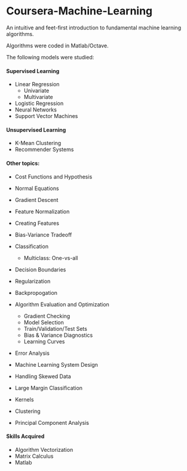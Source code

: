 # Coursera-Machine-Learning
An intuitive and feet-first introduction to fundamental machine learning algorithms. 

Algorithms were coded in Matlab/Octave.

The following models were studied:
#### Supervised Learning
* Linear Regression
  * Univariate
  * Multivariate
* Logistic Regression
* Neural Networks
* Support Vector Machines

#### Unsupervised Learning
* K-Mean Clustering
* Recommender Systems

#### Other topics:
* Cost Functions and Hypothesis
* Normal Equations
* Gradient Descent
* Feature Normalization
* Creating Features
* Bias-Variance Tradeoff
* Classification
  * Multiclass: One-vs-all
* Decision Boundaries
* Regularization
* Backpropogation
* Algorithm Evaluation and Optimization
  * Gradient Checking
  * Model Selection
  * Train/Validation/Test Sets
  * Bias & Variance Diagnostics
  * Learning Curves
* Error Analysis
* Machine Learning System Design

* Handling Skewed Data
* Large Margin Classification
* Kernels
* Clustering
* Principal Component Analysis

#### Skills Acquired
* Algorithm Vectorization
* Matrix Calculus
* Matlab
